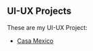 ## UI-UX Projects

These are my UI-UX Project:
- [Casa Mexico](/portfolio/ui-ux-projects/casamexico)

